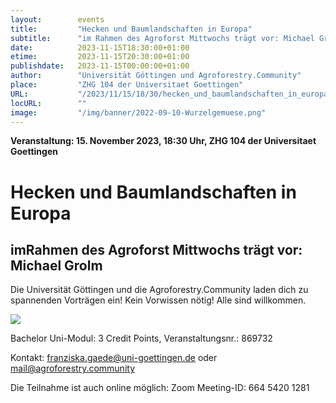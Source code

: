 ```yaml
---
layout:        events
title:         "Hecken und Baumlandschaften in Europa"
subtitle:      "im Rahmen des Agroforst Mittwochs trägt vor: Michael Grolm"
date:          2023-11-15T18:30:00+01:00
etime:         2023-11-15T20:30:00+01:00
publishdate:   2023-11-15T00:00:00+01:00
author:        "Universität Göttingen und Agroforestry.Community"
place:         "ZHG 104 der Universitaet Goettingen"
URL:           "/2023/11/15/18/30/hecken_und_baumlandschaften_in_europa"
locURL:        ""
image:         "/img/banner/2022-09-10-Wurzelgemuese.png"
---
```


**Veranstaltung: 15. November 2023, 18:30 Uhr, ZHG 104 der Universitaet Goettingen**

Hecken und Baumlandschaften in Europa
===========

imRahmen des Agroforst Mittwochs trägt vor: Michael Grolm
-----------
Die Universität Göttingen und die
Agroforestry.Community laden dich
zu spannenden Vorträgen ein!
Kein Vorwissen nötig!
Alle sind willkommen.

![](/img/event/2023-11-15-RingvorlesungAgroforestry.Community.png)

Bachelor Uni-Modul:
3 Credit Points, 
Veranstaltungsnr.:
869732

Kontakt: franziska.gaede@uni-goettingen.de  oder mail@agroforestry.community

Die Teilnahme ist  auch online möglich: Zoom Meeting-ID:
664 5420 1281


